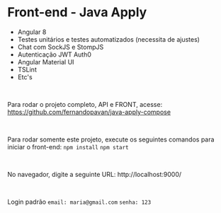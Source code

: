 # Front-end - Java Apply 

- Angular 8
- Testes unitários e testes automatizados (necessita de ajustes)
- Chat com SockJS e StompJS
- Autenticação JWT Auth0
- Angular Material UI
- TSLint
- Etc's

<br>

Para rodar o projeto completo, API e FRONT, acesse: <a>https://github.com/fernandopavan/java-apply-compose</a> 

<br>

Para rodar somente este projeto, execute os seguintes comandos para iniciar o front-end:
`npm install`
`npm start`


<br>

No navegador, digite a seguinte URL: <a>http://localhost:9000/</a>

<br>

Login padrão
`email: maria@gmail.com`
`senha: 123`
